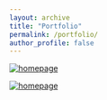 ```yaml
---
layout: archive
title: "Portfolio"
permalink: /portfolio/
author_profile: false
---
```


[![homepage][1]][2]

[1]:  http://commonmark.org/help/images/favicon.png
[2]:  http://commonmark.org "Redirect to homepage"

[![homepage][3]][4]

[3]:  /assets/gewalt.png
[4]:  https://www1.wdr.de/nachrichten/corona-ueberlastete-frauenhaeuser-100.html "Redirect to homepage"
